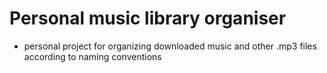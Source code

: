 # Personal music library organiser

- personal project for organizing downloaded music and other .mp3 files according to naming conventions

